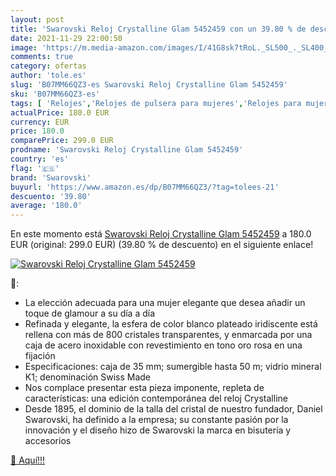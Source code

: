 ```yaml
---
layout: post
title: 'Swarovski Reloj Crystalline Glam 5452459 con un 39.80 % de descuento'
date: 2021-11-29 22:00:50
image: 'https://m.media-amazon.com/images/I/41G8sk7tRoL._SL500_._SL400_.jpg'
comments: true
category: ofertas
author: 'tole.es'
slug: 'B07MM66QZ3-es Swarovski Reloj Crystalline Glam 5452459'
sku: 'B07MM66QZ3-es'
tags: [ 'Relojes','Relojes de pulsera para mujeres','Relojes para mujer','swarovski', ]
actualPrice: 180.0 EUR
currency: EUR
price: 180.0
comparePrice: 299.0 EUR
prodname: 'Swarovski Reloj Crystalline Glam 5452459'
country: 'es'
flag: '🇪🇸'
brand: 'Swarovski'
buyurl: 'https://www.amazon.es/dp/B07MM66QZ3/?tag=tolees-21'
descuento: '39.80'
average: '180.0'
---
```


En este momento está [Swarovski Reloj Crystalline Glam 5452459](https://www.amazon.es/dp/B07MM66QZ3/?tag=tolees-21) a 180.0 EUR (original: 299.0 EUR) (39.80 %  de descuento) en el siguiente enlace!

[![Swarovski Reloj Crystalline Glam 5452459](https://m.media-amazon.com/images/I/41G8sk7tRoL._SL500_._SL400_.jpg)](https://www.amazon.es/dp/B07MM66QZ3/?tag=tolees-21)

🔎:

- La elección adecuada para una mujer elegante que desea añadir un toque de glamour a su día a día
- Refinada y elegante, la esfera de color blanco plateado iridiscente está rellena con más de 800 cristales transparentes, y enmarcada por una caja de acero inoxidable con revestimiento en tono oro rosa en una fijación
- Especificaciones: caja de 35 mm; sumergible hasta 50 m; vidrio mineral K1; denominación Swiss Made
- Nos complace presentar esta pieza imponente, repleta de características: una edición contemporánea del reloj Crystalline
- Desde 1895, el dominio de la talla del cristal de nuestro fundador, Daniel Swarovski, ha definido a la empresa; su constante pasión por la innovación y el diseño hizo de Swarovski la marca en bisutería y accesorios

[🛒 Aquí!!!](https://www.amazon.es/dp/B07MM66QZ3/?tag=tolees-21)
